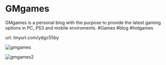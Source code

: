 # GMgames
GMgames is a personal blog with the purpose to provide the latest gaming options in PC, PS3 and mobile enviroments.
#Games #blog #hotgames

url: tinyurl.com/ydgc55by

![gmgames](https://user-images.githubusercontent.com/21368903/28912705-63f7bc88-7803-11e7-9552-825ad5d01275.png)

![gmgames2](https://user-images.githubusercontent.com/21368903/28912722-728840f6-7803-11e7-84a1-7c942295f722.png)
